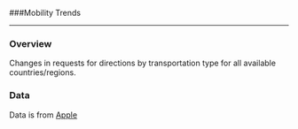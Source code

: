###Mobility Trends
***


### Overview
Changes in requests for directions by transportation type for all available countries/regions.

### Data
Data is from [Apple](hhttps://www.apple.com/covid19/mobility)
